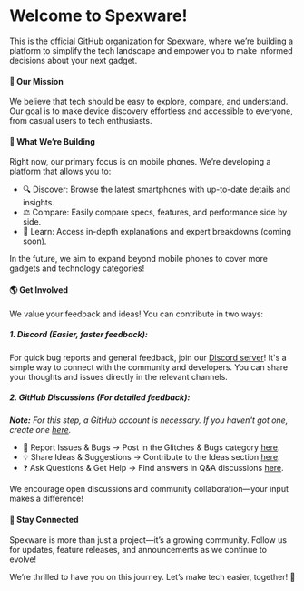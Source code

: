 # Welcome to Spexware!

This is the official GitHub organization for Spexware, where we’re building a platform to simplify the tech landscape and empower you to make informed decisions about your next gadget.

#### 🚀 Our Mission

We believe that tech should be easy to explore, compare, and understand. Our goal is to make device discovery effortless and accessible to everyone, from casual users to tech enthusiasts.

#### 🔧 What We’re Building

Right now, our primary focus is on mobile phones. We’re developing a platform that allows you to:

- 🔍 Discover: Browse the latest smartphones with up-to-date details and insights.
- ⚖️ Compare: Easily compare specs, features, and performance side by side.
- 📖 Learn: Access in-depth explanations and expert breakdowns (coming soon).

In the future, we aim to expand beyond mobile phones to cover more gadgets and technology categories!

#### 🌎 Get Involved

We value your feedback and ideas! You can contribute in two ways:

##### 1. Discord (Easier, faster feedback):

For quick bug reports and general feedback, join our [Discord server](https://discord.gg/29b7azHbE9)! It's a simple way to connect with the community and developers. You can share your thoughts and issues directly in the relevant channels.

##### 2. GitHub Discussions (For detailed feedback):

_**Note:** For this step, a GitHub account is necessary. If you haven't got one, create one [here](https://github.com/join)._

- 🐞 Report Issues & Bugs → Post in the Glitches & Bugs category [here](https://github.com/spexware/.github/discussions/new?category=glitches-bugs).
- 💡 Share Ideas & Suggestions → Contribute to the Ideas section [here](https://github.com/spexware/.github/discussions/new?category=ideas).
- ❓ Ask Questions & Get Help → Find answers in Q&A discussions [here](https://github.com/spexware/.github/discussions/new?category=q-a).

We encourage open discussions and community collaboration—your input makes a difference!

#### 📢 Stay Connected

Spexware is more than just a project—it’s a growing community. Follow us for updates, feature releases, and announcements as we continue to evolve!

We’re thrilled to have you on this journey. Let’s make tech easier, together! 🚀

